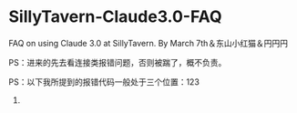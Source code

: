 # SillyTavern-Claude3.0-FAQ
FAQ on using Claude 3.0 at SillyTavern.
By March 7th＆东山小红猫＆円円円

PS：进来的先去看连接类报错问题，否则被踹了，概不负责。


PS：以下我所提到的报错代码一般处于三个位置：123

1.
